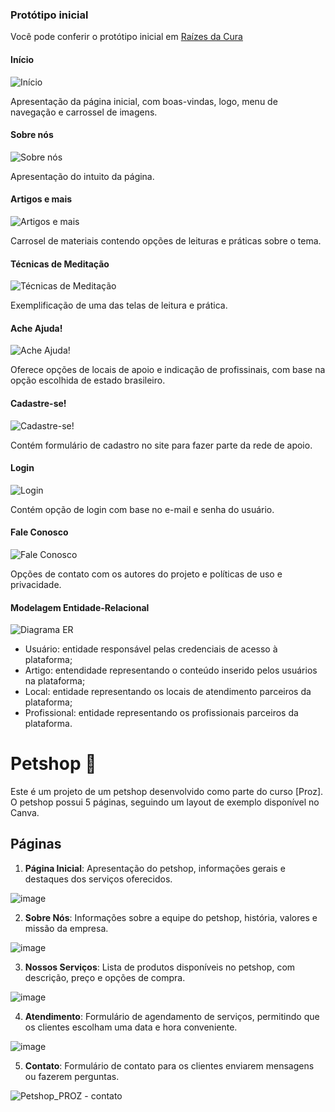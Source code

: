 
### Protótipo inicial 

Você pode conferir o protótipo inicial em [Raízes da Cura](https://mentesa.my.canva.site/)


#### Início

![Início](imagens/1-home.png)

Apresentação da página inicial, com boas-vindas, logo, menu de navegação e carrossel de imagens.

#### Sobre nós

![Sobre nós](imagens/2-sobre-nos.png)

Apresentação do intuito da página.

#### Artigos e mais

![Artigos e mais](imagens/3-artigos-e-mais.png)

Carrosel de materiais contendo opções de leituras e práticas sobre o tema.

#### Técnicas de Meditação

![Técnicas de Meditação](imagens/4-tecnicas-de-meditacao.png)

Exemplificação de uma das telas de leitura e prática. 

#### Ache Ajuda!

![Ache Ajuda!](imagens/5-ache-ajuda.png)

Oferece opções de locais de apoio e indicação de profissinais, com base na opção escolhida de estado brasileiro.

#### Cadastre-se!

![Cadastre-se!](imagens/6-cadastre-se.png)

Contém formulário de cadastro no site para fazer parte da rede de apoio.

#### Login

![Login](imagens/7-login.png)

Contém opção de login com base no e-mail e senha do usuário.

#### Fale Conosco

![Fale Conosco](imagens/8-fale-conosco.png)

Opções de contato com os autores do projeto e políticas de uso e privacidade.

#### Modelagem Entidade-Relacional

![Diagrama ER](docs/diagrama-er-raizes-da-cura.svg)

* Usuário: entidade responsável pelas credenciais de acesso à plataforma;
* Artigo: entendidade representando o conteúdo inserido pelos usuários na plataforma;
* Local: entidade representando os locais de atendimento parceiros da plataforma;
* Profissional: entidade representando os profissionais parceiros da plataforma.





# Petshop :dog:

Este é um projeto de um petshop desenvolvido como parte do curso [Proz]. O petshop possui 5 páginas, seguindo um layout de exemplo disponível no Canva.

## Páginas

1. **Página Inicial**: Apresentação do petshop, informações gerais e destaques dos serviços oferecidos.

![image](https://github.com/MatheusTorquete/Petshop---Proz04/assets/94683422/7734c08f-67b5-4213-8b9c-d502b00f19a8)



2. **Sobre Nós**: Informações sobre a equipe do petshop, história, valores e missão da empresa.

![image](https://github.com/MatheusTorquete/Petshop---Proz04/assets/94683422/7e145f20-0a36-43b4-9b89-f401f4e5a2c8)


3. **Nossos Serviços**: Lista de produtos disponíveis no petshop, com descrição, preço e opções de compra.

![image](https://github.com/MatheusTorquete/Petshop---Proz04/assets/94683422/d048db89-59f0-4549-bb59-2fe9d2d1bb63)


4. **Atendimento**: Formulário de agendamento de serviços, permitindo que os clientes escolham uma data e hora conveniente. 

![image](https://github.com/MatheusTorquete/Petshop---Proz04/assets/94683422/f0e722c8-4dd2-41e6-b53e-a84ae6d49fd0)


5. **Contato**: Formulário de contato para os clientes enviarem mensagens ou fazerem perguntas.

![Petshop_PROZ - contato](https://github.com/MatheusTorquete/proz-grupo4/assets/94683422/1db802f6-e7cd-4be1-87a5-ba0c5c982c44)
